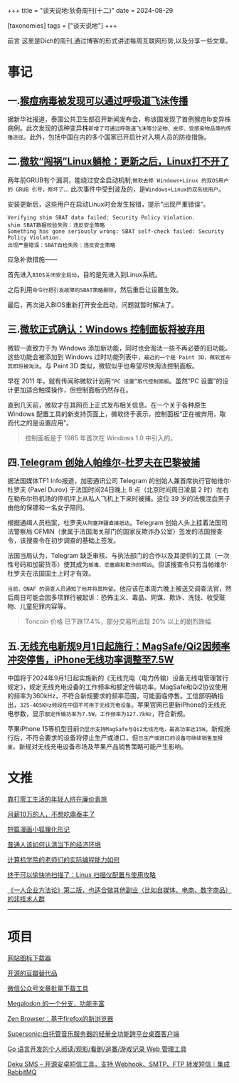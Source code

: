 +++
title = "谈天说地:狄奇周刊(十二)"
date = 2024-08-29

[taxonomies]
tags = ["谈天说地"]
+++

前言 这里是Dich的周刊,通过博客的形式讲述每周互联网形势,以及分享一些文章。

<!-- more -->
# **事记**

## **一.[猴痘病毒被发现可以通过呼吸道飞沫传播](https://www.bilibili.com/video/av1856623583?p=1)**

据新华社报道，泰国公共卫生部召开新闻发布会，称该国发现了首例猴痘Ib变异株病例。此次发现的该种变异株``新增了可通过呼吸道飞沫等分泌物、皮疹、受感染物品等的传播途径``。此外，包括中国在内的多个国家已开启针对入境人员的防疫措施。


## **二.[微软“闯祸”Linux躺枪：更新之后，Linux打不开了](https://www.qbitai.com/2024/08/183019.html)**

两年前GRUB有个漏洞，能绕过安全启动机制;``微软去修 Windows+Linux 的双OS用户的 GRUB 引导，修坏了``...
此次事件中受到波及的，是``Windows+Linux的双系统用户``。

安装更新后，这些用户在启动Linux时会发生报错，提示“出现严重错误”。

```
Verifying shim SBAT data failed: Security Policy Violation.
shim SBAT数据校验失败：违反安全策略
Something has gone seriously wrong: SBAT self-check failed: Security Policy Violation.
出现严重错误：SBAT自检失败：违反安全策略
```
应急补救措施——

首先进入``BIOS关闭安全启动``，目的是先进入到Linux系统。

之后利用``命令行把引发故障的SBAT策略删除``，然后重启让设置生效。

最后，再次进入BIOS重新打开安全启动，问题就暂时解决了。


## **三.[微软正式确认：Windows 控制面板将被弃用](https://www.ithome.com/0/790/274.htm)**

微软一直致力于为 Windows 添加新功能，同时也会淘汰一些不再必要的旧功能。这些功能会被添加到 Windows 过时功能列表中，``最近的一个是 Paint 3D，微软宣布其即将被淘汰``。与 Paint 3D 类似，微软似乎也希望尽快淘汰控制面板。

早在 2011 年，就有传闻称微软计划用``“PC 设置”取代控制面板``。虽然“PC 设置”的设计更加适合触摸操作，但控制面板仍然存在。

直到几天前，微软才在其网页上正式发布相关信息。在一个关于各种原生 Windows 配置工具的新支持页面上，微软终于表示，控制面板“正在被弃用，取而代之的是设置应用”。

> 控制面板是于 1985 年首次在 Windows 1.0 中引入的。


## **四.[Telegram 创始人帕维尔-杜罗夫在巴黎被捕](https://t.me/zaihua/26960)**

据法国媒体TF1 Info报道，加密通讯公司 Telegram 的创始人兼首席执行官帕维尔·杜罗夫 (Pavel Durov) 于法国时间24日晚上 8 点（北京时间周日凌晨 2 时）左右在勒布尔热机场的停机坪上从私人飞机上下来时被捕。这位 39 岁的法俄混血男子由他的保镖和一名女子陪同。

根据通缉人员档案，杜罗夫``从阿塞拜疆直接抵达``。Telegram 创始人头上挂着法国司法警察局 OFMIN（隶属于法国海关部门的国家反欺诈办公室）签发的法国搜查令，该搜查令在初步调查的基础上签发。

法国当局认为，Telegram 缺乏审核、与执法部门的合作以及其提供的工具（一次性号码和加密货币）使其成为``贩毒、恋童癖和欺诈的帮凶``。但该搜查令只有当帕维尔·杜罗夫在法国国土上时才有效。

``当前，ONAF 的调查人员通知了他并将其拘留``。他应该在本周六晚上被送交调查法官，然后周日可能会因多项罪行被起诉：恐怖主义、毒品、同谋、欺诈、洗钱、收受赃物、儿童犯罪内容等。

> Toncoin 价格 已下跌17.4%，部分交易所出现 20% 以上的剧烈跌幅

## **五.[无线充电新规9月1日起施行：MagSafe/Qi2因频率冲突停售，iPhone无线功率调整至7.5W](https://t.me/zaihua/26966)**

中国将于2024年9月1日起实施新的《无线充电（电力传输）设备无线电管理暂行规定》，规定无线充电设备的工作频率和额定传输功率。MagSafe和Qi2协议使用的频率为360kHz，不符合新规要求的频率范围，可能面临停售。工信部明确指出，``325-405KHz频段在中国不可用于无线充电设备``。苹果官网已更新iPhone的无线充电参数，显示``额定传输功率为7.5W，工作频率为127.7kHz``，符合新规。

苹果iPhone 15等机型目前``仍显示支持MagSafe与Qi2无线充电，最高功率达15W``。新规施行后，不符合要求的设备将停止生产或进口，但``已生产或进口的设备可继续销售至报废``。新规对无线充电设备市场及苹果产品销售策略可能产生影响。


# **文推**

[靠打零工生活的年轻人挤在廉价青旅](https://telegra.ph/%E9%9D%A0%E6%89%93%E9%9B%B6%E5%B7%A5%E7%94%9F%E6%B4%BB%E7%9A%84%E5%B9%B4%E8%BD%BB%E4%BA%BA%E6%8C%A4%E5%9C%A8%E5%BB%89%E4%BB%B7%E9%9D%92%E6%97%85-08-27-2)

[月薪10万的人，不想吃鼎泰丰了](https://telegra.ph/%E6%9C%88%E8%96%AA10%E4%B8%87%E7%9A%84%E4%BA%BA%E4%B8%8D%E6%83%B3%E5%90%83%E9%BC%8E%E6%B3%B0%E4%B8%B0%E4%BA%86-08-28)

[短篇漫画小狐狸化形记](https://telegra.ph/%E7%9F%AD%E7%AF%87%E6%BC%AB%E7%94%BB%E5%B0%8F%E7%8B%90%E7%8B%B8%E5%8C%96%E5%BD%A2%E8%AE%B0-08-23-2)

[普通人该如何认清当下的经济环境](https://telegra.ph/%E6%99%AE%E9%80%9A%E4%BA%BA%E8%AF%A5%E5%A6%82%E4%BD%95%E8%AE%A4%E6%B8%85%E5%BD%93%E4%B8%8B%E7%9A%84%E7%BB%8F%E6%B5%8E%E7%8E%AF%E5%A2%83-08-23)

[计算机学院的老师们的实际编程能力如何](https://telegra.ph/计算机学院的老师们的实际编程能力如何-08-22)

[终于可以愉快地扫描了：Linux 扫描仪配置与使用攻略](https://sspai.com/post/91396)

[《一人企业方法论》第二版，也适合做其他副业（比如自媒体、电商、数字商品）的非技术人群](https://github.com/easychen/one-person-businesses-methodology-v2.0)

---

# **项目**

[网站图标下载器 ](https://www.faviconextractor.com/)

[开源的豆瓣替代品](https://github.com/neodb-social/neodb)

[微信公众号文章批量下载工具](https://github.com/qiye45/wechatDownload)

[Megalodon 的一个分支，功能丰富](https://github.com/LucasGGamerM/moshidon)


[Zen Browser：基于firefox的新浏览器](https://github.com/zen-browser/desktop)

[Supersonic:自托管音乐服务器的轻量全功能跨平台桌面客户端](https://github.com/dweymouth/supersonic)

[Go 语言开发的个人阅读/观影/看剧/追番/游戏记录 Web 管理工具](https://github.com/scenery/mediax)

[Deku SMS – 开源安卓短信工具，支持 Webhook、SMTP、FTP 转发短信｜集成 RabbitMQ ](https://github.com/deku-messaging/Deku-SMS-Android)

